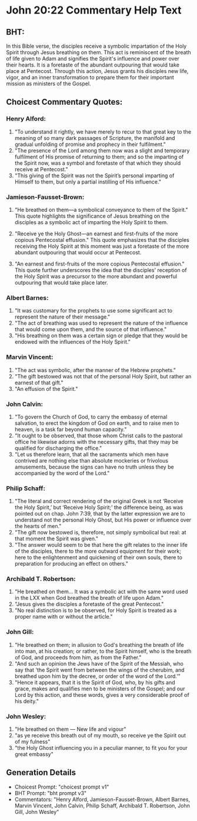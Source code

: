 # John 20:22 Commentary Help Text

## BHT:
In this Bible verse, the disciples receive a symbolic impartation of the Holy Spirit through Jesus breathing on them. This act is reminiscent of the breath of life given to Adam and signifies the Spirit's influence and power over their hearts. It is a foretaste of the abundant outpouring that would take place at Pentecost. Through this action, Jesus grants his disciples new life, vigor, and an inner transformation to prepare them for their important mission as ministers of the Gospel.

## Choicest Commentary Quotes:
### Henry Alford:
1. "To understand it rightly, we have merely to recur to that great key to the meaning of so many dark passages of Scripture, the manifold and gradual unfolding of promise and prophecy in their fulfilment."
2. "The presence of the Lord among them now was a slight and temporary fulfilment of His promise of returning to them; and so the imparting of the Spirit now, was a symbol and foretaste of that which they should receive at Pentecost."
3. "This giving of the Spirit was not the Spirit’s personal imparting of Himself to them, but only a partial instilling of His influence."

### Jamieson-Fausset-Brown:
1. "He breathed on them—a symbolical conveyance to them of the Spirit." This quote highlights the significance of Jesus breathing on the disciples as a symbolic act of imparting the Holy Spirit to them.

2. "Receive ye the Holy Ghost—an earnest and first-fruits of the more copious Pentecostal effusion." This quote emphasizes that the disciples receiving the Holy Spirit at this moment was just a foretaste of the more abundant outpouring that would occur at Pentecost.

3. "An earnest and first-fruits of the more copious Pentecostal effusion." This quote further underscores the idea that the disciples' reception of the Holy Spirit was a precursor to the more abundant and powerful outpouring that would take place later.

### Albert Barnes:
1. "It was customary for the prophets to use some significant act to represent the nature of their message."
2. "The act of breathing was used to represent the nature of the influence that would come upon them, and the source of that influence."
3. "His breathing on them was a certain sign or pledge that they would be endowed with the influences of the Holy Spirit."

### Marvin Vincent:
1. "The act was symbolic, after the manner of the Hebrew prophets."
2. "The gift bestowed was not that of the personal Holy Spirit, but rather an earnest of that gift."
3. "An effusion of the Spirit."

### John Calvin:
1. "To govern the Church of God, to carry the embassy of eternal salvation, to erect the kingdom of God on earth, and to raise men to heaven, is a task far beyond human capacity."
2. "It ought to be observed, that those whom Christ calls to the pastoral office he likewise adorns with the necessary gifts, that they may be qualified for discharging the office."
3. "Let us therefore learn, that all the sacraments which men have contrived are nothing else than absolute mockeries or frivolous amusements, because the signs can have no truth unless they be accompanied by the word of the Lord."

### Philip Schaff:
1. "The literal and correct rendering of the original Greek is not ‘Receive the Holy Spirit,’ but ‘Receive Holy Spirit;’ the difference being, as was pointed out on chap. John 7:39, that by the latter expression we are to understand not the personal Holy Ghost, but His power or influence over the hearts of men."
2. "The gift now bestowed is, therefore, not simply symbolical but real: at that moment the Spirit was given."
3. "The answer would seem to be that here the gift relates to the inner life of the disciples, there to the more outward equipment for their work; here to the enlightenment and quickening of their own souls, there to preparation for producing an effect on others."

### Archibald T. Robertson:
1. "He breathed on them... It was a symbolic act with the same word used in the LXX when God breathed the breath of life upon Adam." 
2. "Jesus gives the disciples a foretaste of the great Pentecost." 
3. "No real distinction is to be observed, for Holy Spirit is treated as a proper name with or without the article."

### John Gill:
1. "He breathed on them; in allusion to God's breathing the breath of life into man, at his creation; or rather, to the Spirit himself, who is the breath of God, and proceeds from him, as from the Father."
2. "And such an opinion the Jews have of the Spirit of the Messiah, who say that 'the Spirit went from between the wings of the cherubim, and breathed upon him by the decree, or order of the word of the Lord.'"
3. "Hence it appears, that it is the Spirit of God, who, by his gifts and grace, makes and qualifies men to be ministers of the Gospel; and our Lord by this action, and these words, gives a very considerable proof of his deity."

### John Wesley:
1. "He breathed on them — New life and vigour"
2. "as ye receive this breath out of my mouth, so receive ye the Spirit out of my fulness"
3. "the Holy Ghost influencing you in a peculiar manner, to fit you for your great embassy"


## Generation Details
- Choicest Prompt: "choicest prompt v1"
- BHT Prompt: "bht prompt v3"
- Commentators: "Henry Alford, Jamieson-Fausset-Brown, Albert Barnes, Marvin Vincent, John Calvin, Philip Schaff, Archibald T. Robertson, John Gill, John Wesley"
